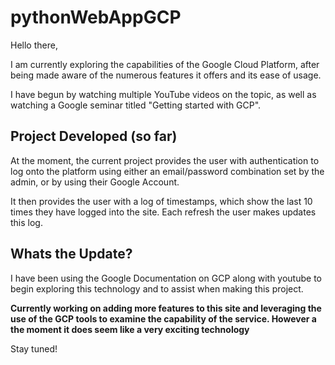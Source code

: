 # pythonWebAppGCP

Hello there,

I am currently exploring the capabilities of the Google Cloud Platform, after being made aware of the numerous features it offers and its ease of usage.

I have begun by watching multiple YouTube videos on the topic, as well as watching a Google seminar titled "Getting started with GCP".

## Project Developed (so far)

At the moment, the current project provides the user with authentication to log onto the platform using either an email/password combination set by the admin, or by using their Google Account.

It then provides the user with a log of timestamps, which show the last 10 times they have logged into the site. Each refresh the user makes updates this log.


## Whats the Update? 

I have been using the Google Documentation on GCP along with youtube to begin exploring this technology and to assist when making this project. 

**Currently working on adding more features to this site and leveraging the use of the GCP tools to examine the capability of the service. However a the moment it does seem like a very exciting technology**

Stay tuned!
